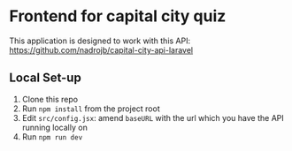 # Frontend for capital city quiz

This application is designed to work with this API: https://github.com/nadrojb/capital-city-api-laravel

## Local Set-up

1. Clone this repo
2. Run `npm install` from the project root
4. Edit `src/config.jsx`: amend `baseURL` with the url which you have the API running locally on
5. Run `npm run dev`
